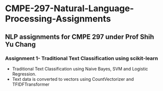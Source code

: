 # CMPE-297-Natural-Language-Processing-Assignments
## NLP assignments for CMPE 297 under Prof Shih Yu Chang
  
### Assignment 1- Traditional Text Classification using scikit-learn
- Traditional Text Classification using Naive Bayes, SVM and Logistic Regression. 
- Text data is converted to vectors using CountVectorizer and TFIDFTransformer
